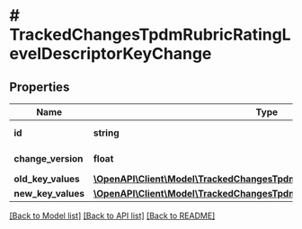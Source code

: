# # TrackedChangesTpdmRubricRatingLevelDescriptorKeyChange

## Properties

Name | Type | Description | Notes
------------ | ------------- | ------------- | -------------
**id** | **string** | Resource identifier | [optional]
**change_version** | **float** | Change version | [optional]
**old_key_values** | [**\OpenAPI\Client\Model\TrackedChangesTpdmRubricRatingLevelDescriptorKey**](TrackedChangesTpdmRubricRatingLevelDescriptorKey.md) |  | [optional]
**new_key_values** | [**\OpenAPI\Client\Model\TrackedChangesTpdmRubricRatingLevelDescriptorKey**](TrackedChangesTpdmRubricRatingLevelDescriptorKey.md) |  | [optional]

[[Back to Model list]](../../README.md#models) [[Back to API list]](../../README.md#endpoints) [[Back to README]](../../README.md)
